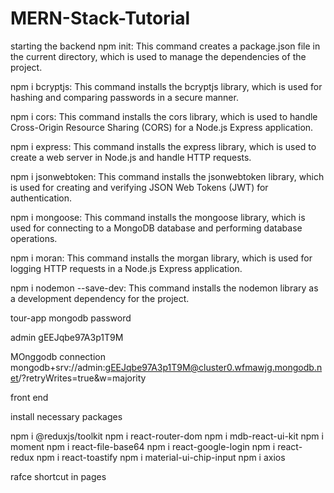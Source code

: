 # MERN-Stack-Tutorial

starting the backend
npm init: This command creates a package.json file in the current directory, which is used to manage the dependencies of the project.

npm i bcryptjs: This command installs the bcryptjs library, which is used for hashing and comparing passwords in a secure manner.

npm i cors: This command installs the cors library, which is used to handle Cross-Origin Resource Sharing (CORS) for a Node.js Express application.

npm i express: This command installs the express library, which is used to create a web server in Node.js and handle HTTP requests.

npm i jsonwebtoken: This command installs the jsonwebtoken library, which is used for creating and verifying JSON Web Tokens (JWT) for authentication.

npm i mongoose: This command installs the mongoose library, which is used for connecting to a MongoDB database and performing database operations.

npm i moran: This command installs the morgan library, which is used for logging HTTP requests in a Node.js Express application.

npm i nodemon --save-dev: This command installs the nodemon library as a development dependency for the project.

tour-app mongodb password

admin
gEEJqbe97A3p1T9M

MOnggodb connection
mongodb+srv://admin:gEEJqbe97A3p1T9M@cluster0.wfmawjg.mongodb.net/?retryWrites=true&w=majority


front end

install necessary packages

npm i @reduxjs/toolkit
npm i react-router-dom
npm i mdb-react-ui-kit
npm i moment
npm i react-file-base64
npm i react-google-login
npm i react-redux 
npm i react-toastify
npm i material-ui-chip-input
npm i axios


rafce shortcut in pages